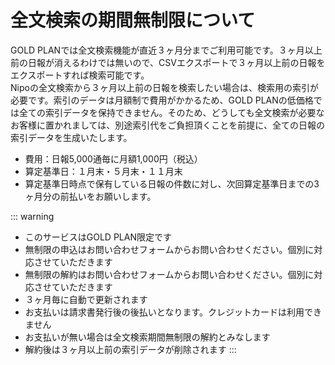 # 全文検索の期間無制限について

GOLD PLANでは全文検索機能が直近３ヶ月分までご利用可能です。３ヶ月以上前の日報が消えるわけでは無いので、CSVエクスポートで３ヶ月以上前の日報をエクスポートすれば検索可能です。  
Nipoの全文検索から３ヶ月以上前の日報を検索したい場合は、検索用の索引が必要です。索引のデータは月額制で費用がかかるため、GOLD PLANの低価格では全ての索引データを保持できません。そのため、どうしても全文検索が必要なお客様に置かれましては、別途索引代をご負担頂くことを前提に、全ての日報の索引データを生成いたします。

- 費用：日報5,000通毎に月額1,000円（税込）
- 算定基準日：１月末・５月末・１１月末
- 算定基準日時点で保有している日報の件数に対し、次回算定基準日までの3ヶ月分の前払いをお願いします。

::: warning
- このサービスはGOLD PLAN限定です
-  無制限の申込はお問い合わせフォームからお問い合わせください。個別に対応させていただきます
-  無制限の解約はお問い合わせフォームからお問い合わせください。個別に対応させていただきます
-  ３ヶ月毎に自動で更新されます
-  お支払いは請求書発行後の後払いとなります。クレジットカードは利用できません
-  お支払いが無い場合は全文検索期間無制限の解約とみなします
-  解約後は３ヶ月以上前の索引データが削除されます
:::